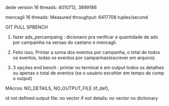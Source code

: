  
dede version 16 threads: 4010712, 3899186

mencagli 16 threads: Measured throughput: 6417708 tuples/second

GIT PULL SPBENCH 

1. fazer ads_percampaing : dicionario<tuples>  pra verificar a quantidade de ads por campainha na versao do caetano e mencagli.

2. Feito isso, Printar a soma dos eventos por campanha, o total de todos os eventos, todas os eventos por campanhas(escrever em arquivo).





3. 3 opções end bench : printar no terminal e em output todos os detalhes ou apenas o total de eventos (se o usuário escohler em tempo de comp o output) 

MAcros: NO_DETAILS, NO_OUTPUT_FILE (if_def), 

id not defined output file:
    no vector
if not details:
    no vector no dictionary


